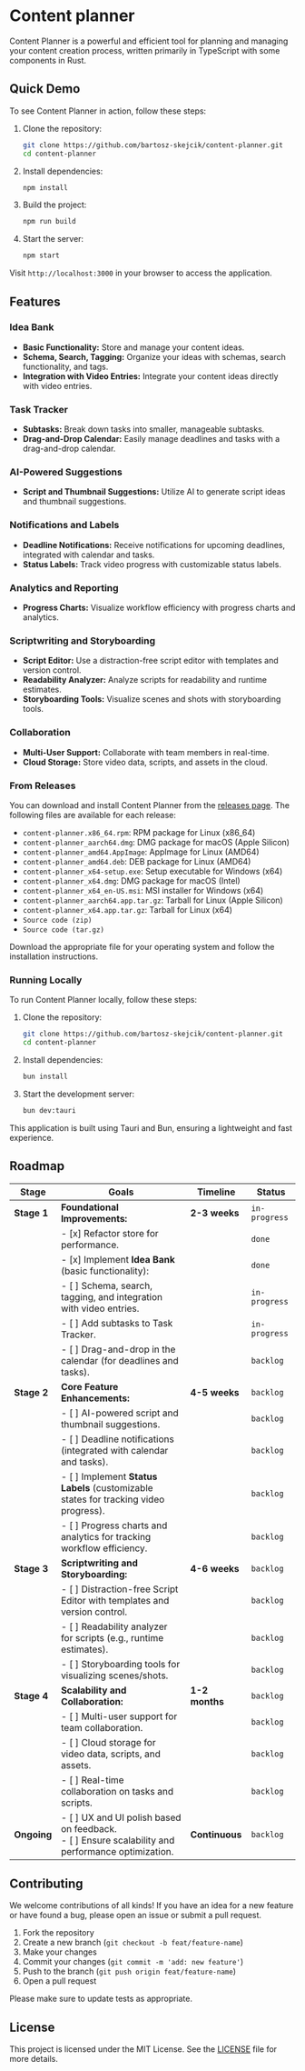 # Content planner

Content Planner is a powerful and efficient tool for planning and managing your content creation process, written primarily in TypeScript with some components in Rust.

## Quick Demo

To see Content Planner in action, follow these steps:

1. Clone the repository:

   ```sh
   git clone https://github.com/bartosz-skejcik/content-planner.git
   cd content-planner
   ```

2. Install dependencies:

   ```sh
   npm install
   ```

3. Build the project:

   ```sh
   npm run build
   ```

4. Start the server:
   ```sh
   npm start
   ```

Visit `http://localhost:3000` in your browser to access the application.

## Features

### Idea Bank

- **Basic Functionality:** Store and manage your content ideas.
- **Schema, Search, Tagging:** Organize your ideas with schemas, search functionality, and tags.
- **Integration with Video Entries:** Integrate your content ideas directly with video entries.

### Task Tracker

- **Subtasks:** Break down tasks into smaller, manageable subtasks.
- **Drag-and-Drop Calendar:** Easily manage deadlines and tasks with a drag-and-drop calendar.

### AI-Powered Suggestions

- **Script and Thumbnail Suggestions:** Utilize AI to generate script ideas and thumbnail suggestions.

### Notifications and Labels

- **Deadline Notifications:** Receive notifications for upcoming deadlines, integrated with calendar and tasks.
- **Status Labels:** Track video progress with customizable status labels.

### Analytics and Reporting

- **Progress Charts:** Visualize workflow efficiency with progress charts and analytics.

### Scriptwriting and Storyboarding

- **Script Editor:** Use a distraction-free script editor with templates and version control.
- **Readability Analyzer:** Analyze scripts for readability and runtime estimates.
- **Storyboarding Tools:** Visualize scenes and shots with storyboarding tools.

### Collaboration

- **Multi-User Support:** Collaborate with team members in real-time.
- **Cloud Storage:** Store video data, scripts, and assets in the cloud.

### From Releases

You can download and install Content Planner from the [releases page](https://github.com/bartosz-skejcik/content-planner/releases). The following files are available for each release:

- `content-planner.x86_64.rpm`: RPM package for Linux (x86_64)
- `content-planner_aarch64.dmg`: DMG package for macOS (Apple Silicon)
- `content-planner_amd64.AppImage`: AppImage for Linux (AMD64)
- `content-planner_amd64.deb`: DEB package for Linux (AMD64)
- `content-planner_x64-setup.exe`: Setup executable for Windows (x64)
- `content-planner_x64.dmg`: DMG package for macOS (Intel)
- `content-planner_x64_en-US.msi`: MSI installer for Windows (x64)
- `content-planner_aarch64.app.tar.gz`: Tarball for Linux (Apple Silicon)
- `content-planner_x64.app.tar.gz`: Tarball for Linux (x64)
- `Source code (zip)`
- `Source code (tar.gz)`

Download the appropriate file for your operating system and follow the installation instructions.

### Running Locally

To run Content Planner locally, follow these steps:

1. Clone the repository:

   ```sh
   git clone https://github.com/bartosz-skejcik/content-planner.git
   cd content-planner
   ```

2. Install dependencies:

   ```sh
   bun install
   ```

3. Start the development server:
   ```sh
   bun dev:tauri
   ```

This application is built using Tauri and Bun, ensuring a lightweight and fast experience.

## Roadmap

| **Stage**   | **Goals**                                                                                           | **Timeline**   | **Status**    |
| ----------- | --------------------------------------------------------------------------------------------------- | -------------- | ------------- |
| **Stage 1** | **Foundational Improvements:**                                                                      | **2-3 weeks**  | `in-progress` |
|             | - [x] Refactor store for performance.                                                               |                | `done`        |
|             | - [x] Implement **Idea Bank** (basic functionality):                                                |                | `done`        |
|             | - [ ] Schema, search, tagging, and integration with video entries.                                  |                | `in-progress` |
|             | - [ ] Add subtasks to Task Tracker.                                                                 |                | `in-progress` |
|             | - [ ] Drag-and-drop in the calendar (for deadlines and tasks).                                      |                | `backlog`     |
| **Stage 2** | **Core Feature Enhancements:**                                                                      | **4-5 weeks**  | `backlog`     |
|             | - [ ] AI-powered script and thumbnail suggestions.                                                  |                | `backlog`     |
|             | - [ ] Deadline notifications (integrated with calendar and tasks).                                  |                | `backlog`     |
|             | - [ ] Implement **Status Labels** (customizable states for tracking video progress).                |                | `backlog`     |
|             | - [ ] Progress charts and analytics for tracking workflow efficiency.                               |                | `backlog`     |
| **Stage 3** | **Scriptwriting and Storyboarding:**                                                                | **4-6 weeks**  | `backlog`     |
|             | - [ ] Distraction-free Script Editor with templates and version control.                            |                | `backlog`     |
|             | - [ ] Readability analyzer for scripts (e.g., runtime estimates).                                   |                | `backlog`     |
|             | - [ ] Storyboarding tools for visualizing scenes/shots.                                             |                | `backlog`     |
| **Stage 4** | **Scalability and Collaboration:**                                                                  | **1-2 months** | `backlog`     |
|             | - [ ] Multi-user support for team collaboration.                                                    |                | `backlog`     |
|             | - [ ] Cloud storage for video data, scripts, and assets.                                            |                | `backlog`     |
|             | - [ ] Real-time collaboration on tasks and scripts.                                                 |                | `backlog`     |
| **Ongoing** | - [ ] UX and UI polish based on feedback.<br>- [ ] Ensure scalability and performance optimization. | **Continuous** | `backlog`     |

## Contributing

We welcome contributions of all kinds! If you have an idea for a new feature or have found a bug, please open an issue or submit a pull request.

1. Fork the repository
2. Create a new branch (`git checkout -b feat/feature-name`)
3. Make your changes
4. Commit your changes (`git commit -m 'add: new feature'`)
5. Push to the branch (`git push origin feat/feature-name`)
6. Open a pull request

Please make sure to update tests as appropriate.

## License

This project is licensed under the MIT License. See the [LICENSE](LICENSE) file for more details.
